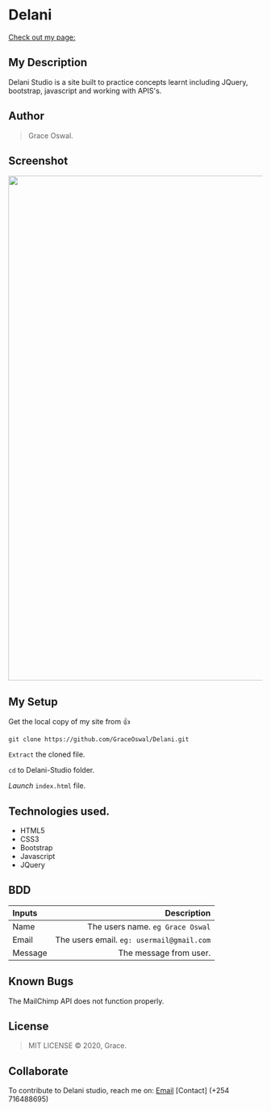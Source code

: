 # Delani

[Check out my page:](https://graceoswal.github.io/Delani/.)

## My Description

Delani Studio is a site built to practice concepts learnt including JQuery, bootstrap, javascript and working with APIS's.

## Author

>Grace Oswal.

## Screenshot

<img src="home/moringa/Desktop/Delani/images/screenshot_images" width="1000">

## My Setup

Get the local copy of my site from 👍

`git clone https://github.com/GraceOswal/Delani.git`

`Extract` the cloned file.

`cd` to Delani-Studio folder.

_Launch_ `index.html` file.

## Technologies used.

- HTML5
- CSS3
- Bootstrap
- Javascript
- JQuery

## BDD

| Inputs    |                              Description |
| :------   | ---------------------------------------: |
| Name      |     The users name. `eg Grace Oswal` |
| Email     | The users email. `eg: usermail@gmail.com` |
| Message   |               The message from user. |

## Known Bugs

The MailChimp API does not function properly.

## License

> MIT LICENSE &copy; 2020, Grace.

## Collaborate

To contribute to Delani studio, reach me on:
    [Email](graceoswal88@gmail.com) 
    [Contact] (+254 716488695)
